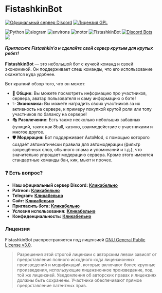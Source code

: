 # FistashkinBot
[![Официальный сервер Discord](https://discordapp.com/api/guilds/809899167282364416/embed.png)](https://discord.gg/Q69xQnzR6m)
[![Лицензия GPL](https://badges.frapsoft.com/os/gpl/gpl.svg?v=103)](LICENSE)

![Python](https://img.shields.io/badge/Python-3.11-blue?style=for-the-badge&logo=python)
![aiogram](https://img.shields.io/badge/disnake-black?style=for-the-badge&logo=discord)
![environs](https://img.shields.io/badge/environs-red?style=for-the-badge)
![motor](https://img.shields.io/badge/motor_pymongo-gray?style=for-the-badge&logo=mongodb)
![FistashkinBot](https://img.shields.io/badge/Fistashkin%20Bot-Версия%3A%20v1.4-8df8a7?style=for-the-badge&logo=discord&logoColor=8df8a7)
[![Discord Bots](https://discordbots.org/api/widget/991338113630752928.png)](https://discordbots.org/bot/991338113630752928?utm_source=widget)
<a href="#">![](https://skillicons.dev/icons?i=py,sqlite,mongodb,discord,md,kotlin)</a><br/>

#### *Пригласите Fistashkin'a и сделайте свой сервер крутым для крутых ребят!*
**FistashkinBot** — это небольшой бот с кучкой команд и своей экономикой. Он поддерживает слеш команды, что его использование окажется куда удобнее. 

Вот краткий обзор того, что он может:
* 🎀 **Общие:** Вы можете посмотреть информацию про участников, сервера, аватар пользователя и саму информацию о боте!
* ✨ **Экономика:** Вы можете наградить своих участников за их активность на сервере, к примеру покупкой крутой роли или топу участников по балансу на сервере!
* 🎭 **Развлечение:** Есть также несколько небольших забавных функций, таких как 8ball, казино, взаимодействие с участниками и многое другое.
* 🛡️ **Модерация:** Бот поддерживает AutoMod, с помощью которого создаёт автоматически правила для автомодерации (фильтр запрещённых слов, обычного спама и упоминаний и т.д.), что значительно упрощает модерацию сервера. Кроме этого имеются стандартные команды бан, кик, мьют и прочее.

### :question: Есть вопрос?
* **Наш официальный сервер Discord:** [**Кликабельно**](https://discord.gg/H9XCZSReMj)
* **Patreon:** [**Кликабельно**](https://www.patreon.com/FistashkinBot)
* **Telegram:** [**Кликабельно**](https://t.me/riverya4lifeoff)
* **Сайт:** [**Кликабельно**](https://fistashkinbot.github.io/)
* **Пригласить бота:** [**Кликабельно**](https://discord.com/api/oauth2/authorize?client_id=991338113630752928&permissions=8&scope=bot%20applications.commands)
* **Условия использования:** [**Кликабельно**](terms.md)
* **Конфиденциальность:** [**Кликабельно**](privacy.md)


### Лицензия
FistashkinBot распространяется под лицензией [GNU General Public License v3.0](LICENSE).
> Разрешения этой строгой лицензии с авторским левом зависят от предоставления полного исходного кода лицензионных произведений и модификаций, которые включают более крупные произведения, использующие лицензионное произведение, под той же лицензией. Уведомления об авторских правах и лицензиях должны быть сохранены. Участники обеспечивают прямое предоставление патентных прав.
> 
